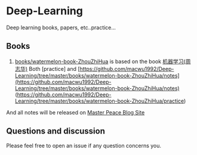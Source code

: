 # Deep-Learning
Deep learning books, papers, etc..practice...
## Books

 1. [books/watermelon-book-ZhouZhiHua](https://github.com/macwu1992/Deep-Learning/tree/master/books/watermelon-book-ZhouZhiHua) is based on the book [机器学习(周志华)](https://item.jd.com/11867803.html) Both [practice] and [https://github.com/macwu1992/Deep-Learning/tree/master/books/watermelon-book-ZhouZhiHua/notes](https://github.com/macwu1992/Deep-Learning/tree/master/books/watermelon-book-ZhouZhiHua/notes) (https://github.com/macwu1992/Deep-Learning/tree/master/books/watermelon-book-ZhouZhiHua/practice)


And all notes will be released on [Master Peace Blog Site](https://macwu1992.github.io/)
## Questions and discussion
Please feel free to open an issue if any question concerns you.
<!--stackedit_data:
eyJoaXN0b3J5IjpbMTI5NTg0NzkwM119
-->